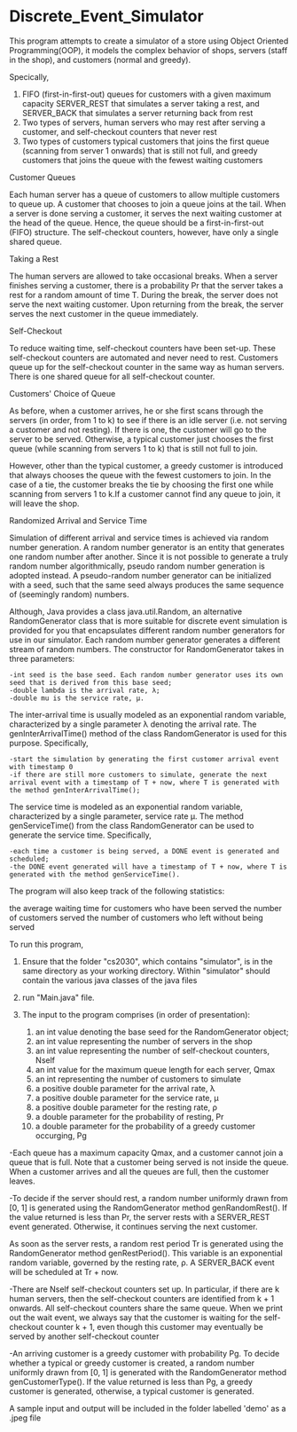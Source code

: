 # Discrete_Event_Simulator


This program attempts to create a simulator of a store using Object Oriented Programming(OOP), it models the complex behavior of shops, servers (staff in the shop), and customers (normal and greedy). 

Specically,
  1) FIFO (first-in-first-out) queues for customers with a given maximum capacity
        SERVER_REST that simulates a server taking a rest, and
        SERVER_BACK that simulates a server returning back from rest
  2) Two types of servers,
        human servers who may rest after serving a customer, and
        self-checkout counters that never rest
  3) Two types of customers
        typical customers that joins the first queue (scanning from server 1 onwards) that is still not full, and
        greedy customers that joins the queue with the fewest waiting customers
        
Customer Queues
        
Each human server has a queue of customers to allow multiple customers to queue up. A customer that chooses to join a queue joins at the tail. When a server is done serving a customer, it serves the next waiting customer at the head of the queue. Hence, the queue should be a first-in-first-out (FIFO) structure. The self-checkout counters, however, have only a single shared queue.

Taking a Rest

The human servers are allowed to take occasional breaks. When a server finishes serving a customer, there is a probability Pr that the server takes a rest for a random amount of time T. During the break, the server does not serve the next waiting customer. Upon returning from the break, the server serves the next customer in the queue immediately.


Self-Checkout

To reduce waiting time, self-checkout counters have been set-up. These self-checkout counters are automated and never need to rest. Customers queue up for the self-checkout counter in the same way as human servers. There is one shared queue for all self-checkout counter.

Customers' Choice of Queue

As before, when a customer arrives, he or she first scans through the servers (in order, from 1 to k) to see if there is an idle server (i.e. not serving a customer and not resting). If there is one, the customer will go to the server to be served. Otherwise, a typical customer just chooses the first queue (while scanning from servers 1 to k) that is still not full to join. 

However, other than the typical customer, a greedy customer is introduced that always chooses the queue with the fewest customers to join. In the case of a tie, the customer breaks the tie by choosing the first one while scanning from servers 1 to k.If a customer cannot find any queue to join, it will leave the shop.

Randomized Arrival and Service Time

Simulation of different arrival and service times is achieved via random number generation. A random number generator is an entity that generates one random number after another. Since it is not possible to generate a truly random number algorithmically, pseudo random number generation is adopted instead. A pseudo-random number generator can be initialized with a seed, such that the same seed always produces the same sequence of (seemingly random) numbers.

Although, Java provides a class java.util.Random, an alternative RandomGenerator class that is more suitable for discrete event simulation is provided for you that encapsulates different random number generators for use in our simulator. Each random number generator generates a different stream of random numbers. The constructor for RandomGenerator takes in three parameters:

    -int seed is the base seed. Each random number generator uses its own seed that is derived from this base seed;
    -double lambda is the arrival rate, λ;
    -double mu is the service rate, μ.

The inter-arrival time is usually modeled as an exponential random variable, characterized by a single parameter λ denoting the arrival rate. The genInterArrivalTime() method of the class RandomGenerator is used for this purpose. Specifically,

    -start the simulation by generating the first customer arrival event with timestamp 0
    -if there are still more customers to simulate, generate the next arrival event with a timestamp of T + now, where T is generated with the method genInterArrivalTime();

The service time is modeled as an exponential random variable, characterized by a single parameter, service rate μ. The method genServiceTime() from the class RandomGenerator can be used to generate the service time. Specifically,

    -each time a customer is being served, a DONE event is generated and scheduled;
    -the DONE event generated will have a timestamp of T + now, where T is generated with the method genServiceTime().

The program will also keep track of the following statistics:

the average waiting time for customers who have been served
the number of customers served
the number of customers who left without being served

To run this program, 
  1) Ensure that the folder "cs2030", which contains "simulator", is in the same directory as your working directory. Within "simulator" should contain the various java classes of the java files
  2) run "Main.java" file.
  3) The input to the program comprises (in order of presentation):

      1. an int value denoting the base seed for the RandomGenerator object;
      2. an int value representing the number of servers in the shop
      3. an int value representing the number of self-checkout counters, Nself
      4. an int value for the maximum queue length for each server, Qmax
      5. an int representing the number of customers to simulate
      6. a positive double parameter for the arrival rate, λ
      7. a positive double parameter for the service rate, μ
      8. a positive double parameter for the resting rate, ρ
      9. a double parameter for the probability of resting, Pr
      10. a double parameter for the probability of a greedy customer occurging, Pg

-Each queue has a maximum capacity Qmax, and a customer cannot join a queue that is full. Note that a customer being served is not inside the queue. When a customer arrives and all the queues are full, then the customer leaves.

-To decide if the server should rest, a random number uniformly drawn from [0, 1] is generated using the RandomGenerator method genRandomRest(). If the value returned is less than Pr, the server rests with a SERVER_REST event generated. Otherwise, it continues serving the next customer.

As soon as the server rests, a random rest period Tr is generated using the RandomGenerator method genRestPeriod(). This variable is an exponential random variable, governed by the resting rate, ρ. A SERVER_BACK event will be scheduled at Tr + now.

-There are Nself self-checkout counters set up. In particular, if there are k human servers, then the self-checkout counters are identified from k + 1 onwards. All self-checkout counters share the same queue. When we print out the wait event, we always say that the customer is waiting for the self-checkout counter k + 1, even though this customer may eventually be served by another self-checkout counter

-An arriving customer is a greedy customer with probability Pg. To decide whether a typical or greedy customer is created, a random number uniformly drawn from [0, 1] is generated with the RandomGenerator method genCustomerType(). If the value returned is less than Pg, a greedy customer is generated, otherwise, a typical customer is generated.

A sample input and output will be included in the folder labelled 'demo' as a .jpeg file


